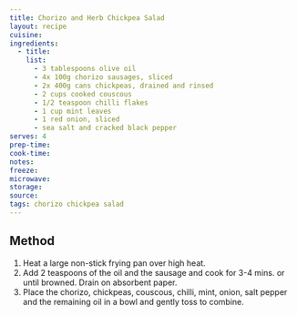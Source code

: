 ```yaml
---
title: Chorizo and Herb Chickpea Salad
layout: recipe
cuisine: 
ingredients:
  - title: 
    list:
      - 3 tablespoons olive oil
      - 4x 100g chorizo sausages, sliced
      - 2x 400g cans chickpeas, drained and rinsed
      - 2 cups cooked couscous
      - 1/2 teaspoon chilli flakes
      - 1 cup mint leaves
      - 1 red onion, sliced
      - sea salt and cracked black pepper
serves: 4
prep-time: 
cook-time: 
notes: 
freeze: 
microwave: 
storage: 
source:
tags: chorizo chickpea salad
---
```


## Method
1. Heat a large non-stick frying pan over high heat.
2. Add 2 teaspoons of the oil and the sausage and cook for 3-4 mins. or until browned. Drain on absorbent paper.
3. Place the chorizo, chickpeas, couscous, chilli, mint, onion, salt pepper and the remaining oil in a bowl and gently toss to combine.